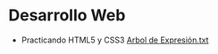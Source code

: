 # Desarrollo Web
+ Practicando HTML5 y CSS3
[Arbol de Expresión.txt](https://github.com/NachoZ7/HTML5-CSS3/files/11841059/Arbol.de.Expresion.txt)
